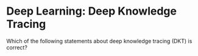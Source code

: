 # Deep Learning: Deep Knowledge Tracing

Which of the following statements about deep knowledge tracing (DKT) is correct?
